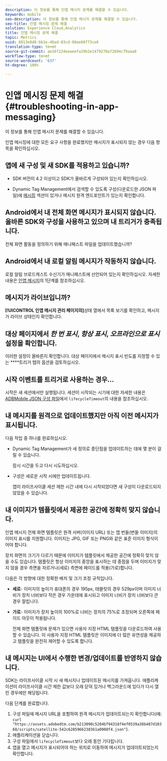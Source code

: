 ```yaml
---
description: 이 정보를 통해 인앱 메시지 문제를 해결할 수 있습니다.
keywords: mobile
seo-description: 이 정보를 통해 인앱 메시지 문제를 해결할 수 있습니다.
seo-title: 인앱 메시징 문제 해결
solution: Experience Cloud,Analytics
title: 인앱 메시징 문제 해결
topic: Metrics
uuid: 8813e8d8-bb1e-46ad-83cd-98ae68f73ce6
translation-type: tm+mt
source-git-commit: ae16f224eeaeefa29b2e1479270a72694c79aaa0
workflow-type: tm+mt
source-wordcount: '637'
ht-degree: 100%

---
```



# 인앱 메시징 문제 해결{#troubleshooting-in-app-messaging}

이 정보를 통해 인앱 메시지 문제를 해결할 수 있습니다.

인앱 메시징에 대한 모든 요구 사항을 완료했지만 메시지가 표시되지 않는 경우 다음 항목을 확인하십시오.

## 앱에 새 구성 및 새 SDK를 적용하고 있습니까?

* SDK 버전이 4.2 이상이고 SDK가 올바르게 구성되어 있는지 확인하십시오.

* Dynamic Tag Management에서 검색할 수 있도록 구성(다운로드한 JSON 파일)에 [메시징](/help/using/in-app-messaging/in-app-messaging.md) 섹션이 있거나 메시지 원격 엔드포인트가 있는지 확인합니다.

## Android에서 내 전체 화면 메시지가 표시되지 않습니다. 올바른 SDK와 구성을 사용하고 있으며 내 트리거가 충족됩니다.

전체 화면 활동을 정의하기 위해 매니페스트 파일을 업데이트했습니까? 

## Android에서 내 로컬 알림 메시지가 작동하지 않습니다.

로컬 알림 브로드캐스트 수신기가 매니페스트에 선언되어 있는지 확인하십시오. 자세한 내용은 [인앱 메시지](/help/android/messaging-main/messaging/messaging.md)의 1단계를 참조하십시오.

## 메시지가 라이브입니까?

**[!UICONTROL 인앱 메시지 관리 페이지의]**&#x200B;상태 열에서 목록 보기를 확인하고, 메시지가 라이브 상태인지 확인합니다.

## 대상 페이지에서 *한 번 표시*, *항상 표시*, *오프라인으로 표시* 설정을 확인합니다.

이러한 설정이 올바른지 확인합니다. 대상 페이지에서 메시지 표시 빈도를 지정할 수 있는 ****&#x200B;트리거 탭의 옵션을 검토하십시오.

## 시작 이벤트를 트리거로 사용하는 경우...

시작은 새 세션에서만 실행됩니다. 세션이 시작되는 시기에 대한 자세한 내용은 [ADBMobile JSON 구성 파일](/help/ios/configuration/json-config/json-config.md)에서 `lifecycleTimeout`의 내용을 참조하십시오.

## 내 메시지를 원격으로 업데이트했지만 아직 이전 메시지가 표시됩니다.

다음 작업 중 하나를 완료하십시오.

* Dynamic Tag Management가 새 정의로 종단점을 업데이트하는 데에 몇 분이 걸릴 수 있습니다.

   잠시 시간을 두고 다시 시도하십시오.

* 구성은 새로운 시작 시에만 업데이트됩니다.

   앱이 라이프사이클 세션 제한 시간 내에 다시 시작되었다면 새 구성이 다운로드되지 않았을 수 있습니다.

## 내 이미지가 템플릿에서 제공한 공간에 정확히 맞지 않습니다.

인앱 메시지 전체 화면 템플릿은 원격 서버(이미지 URL) 또는 앱 번들(번들 이미지)의 이미지 표시를 지원합니다. 이미지는 JPG, GIF 또는 PNG와 같은 표준 이미지 형식이어야 합니다.

장치 화면의 크기가 다르기 때문에 이미지가 템플릿에서 제공한 공간에 정확히 맞지 않을 수도 있습니다. 템플릿은 항상 이미지의 중앙을 표시하는 데 중점을 두며 이미지가 맞지 않을 경우 측면을 자르거나(세로) 측면에 페이드를 적용(가로)합니다.

다음은 각 방향에 대한 정확한 배치 및 크기 조정 규칙입니다.

* **세로**- 이미지의 높이가 휴대폰의 경우 195px, 태블릿의 경우 529px이며 이미지 너비가 장치 너비보다 작은 경우 가운데에 표시되고 이미지 너비가 장치 너비보다 큰 경우 잘립니다.

* **가로**- 이미지가 장치 높이의 100%로 너비는 장치의 75%로 조정되며 오른쪽에 페이드 아웃이 적용됩니다.

   전체 화면 템플릿에 문제가 있으면 사용자 지정 HTML 템플릿을 다운로드하여 사용할 수 있습니다. 이 사용자 지정 HTML 템플릿은 이미지에 더 많은 유연성을 제공하고 템플릿을 완전히 제어할 수 있도록 합니다.

## 내 메시지는 UI에서 수행한 변경/업데이트를 반영하지 않습니다.

SDK는 라이프사이클 시작 시 새 메시지나 업데이트된 메시지를 가져옵니다. 애플리케이션이 라이프사이클 시간 제한 값보다 오래 닫혀 있거나 백그라운드에 있다가 다시 열린 경우에만 해당됩니다.

다음 단계를 완료합니다.

1. 구성 파일에 메시지 URL을 포함하여 원격 메시지가 업데이트되는지 확인합니다(예: `curl "https://assets.adobedtm.com/b213090c5204bf94318f4ef0539a38b487d10368/scripts/satellite-542c62859662383b1a0008f4.json"`).
1. 애플리케이션을 닫습니다.
1. 구성 파일에서 `lifecycleTimeout`보다 오래 동안 기다립니다.
1. 앱을 열고 메시지가 표시되어야 하는 위치로 이동하여 메시지가 업데이트되었는지 확인합니다.